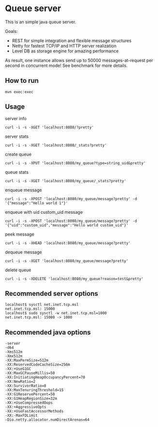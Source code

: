 Queue server
============

This is an simple java queue server.

Goals:

 - REST for simple integration and flexible message structures
 - Netty for fastest TCP/IP and HTTP server realization
 - Level DB as storage engine for amazing performance

As result, one instance allows send up to 50000 messages-at-request per second in concurrent mode! 
See benchmark for more details.

How to run
----------

    mvn exec:exec
    
Usage
-----

server info 

    curl -i -s -XGET 'localhost:8080/?pretty'

server stats 

    curl -i -s -XGET 'localhost:8080/_stats?pretty'

create queue 

    curl -i -s -XPUT 'localhost:8080/my_queue?type=string_uid&pretty'

queue stats

    curl -i -s -XGET 'localhost:8080/my_queue/_stats?pretty'

enqueue message

    curl -i -s -XPOST 'localhost:8080/my_queue/message?pretty' -d '{"message":"Hello world 1"}'

enqueue with uid custom_uid message 

    curl -i -s -XPOST 'localhost:8080/my_queue/message?pretty' -d '{"uid":"custom_uid","message":"Hello world custom_uid"}'

peek message

    curl -i -s -XHEAD 'localhost:8080/my_queue/message?pretty'

dequeue message

    curl -i -s -XGET 'localhost:8080/my_queue/message?pretty'


delete queue

    curl -i -s -XDELETE 'localhost:8080/my_queue?reason=test&pretty'


Recommended server options
--------------------------

    localhost$ sysctl net.inet.tcp.msl
    net.inet.tcp.msl: 15000
    localhost$ sudo sysctl -w net.inet.tcp.msl=1000
    net.inet.tcp.msl: 15000 -> 1000

Recommended java options
------------------------

    -server
    -d64
    -Xms512m
    -Xmx512m
    -XX:MaxPermSize=512m
    -XX:ReservedCodeCacheSize=256m
    -XX:+UseG1GC
    -XX:MaxGCPauseMillis=50
    -XX:InitiatingHeapOccupancyPercent=70
    -XX:NewRatio=2
    -XX:SurvivorRatio=8
    -XX:MaxTenuringThreshold=15
    -XX:G1ReservePercent=50
    -XX:G1HeapRegionSize=32m
    -XX:+UseCompressedOops
    -XX:+AggressiveOpts
    -XX:+UseFastAccessorMethods
    -XX:-MaxFDLimit
    -Dio.netty.allocator.numDirectArenas=64